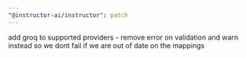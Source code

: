 ```yaml
---
"@instructor-ai/instructor": patch
---
```


add groq to supported providers - remove error on validation and warn instead so we dont fail if we are out of date on the mappings
